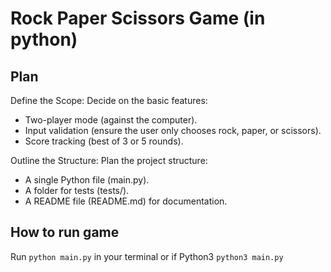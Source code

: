 # Rock Paper Scissors Game (in python)
## Plan
Define the Scope: Decide on the basic features:
- Two-player mode (against the computer).
- Input validation (ensure the user only chooses rock, paper, or scissors).
- Score tracking (best of 3 or 5 rounds).

Outline the Structure: Plan the project structure:
- A single Python file (main.py).
- A folder for tests (tests/).
- A README file (README.md) for documentation.

## How to run game
Run `python main.py` in your terminal or if Python3 `python3 main.py`